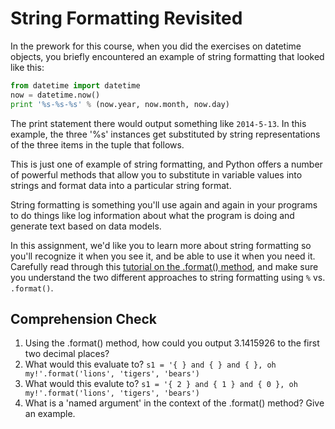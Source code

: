 [//]: <> (author: Benjamin White)
[//]: <> (type: 3pc)
[//]: <> (time: 45)

# String Formatting Revisited

In the prework for this course, when you did the exercises on datetime objects, you briefly encountered an example of string formatting that looked like this:

```python
from datetime import datetime
now = datetime.now()
print '%s-%s-%s' % (now.year, now.month, now.day)
```

The print statement there would output something like `2014-5-13`. In this example, the three '%s' instances get substituted by string representations of the three items in the tuple that follows. 

This is just one of example of string formatting, and Python offers a number of powerful methods that allow you to substitute in variable values into strings and format data into a particular string format. 

String formatting is something you'll use again and again in your programs to do things like log information about what the program is doing and generate text based on data models. 

In this assignment, we'd like you to learn more about string formatting so you'll recognize it when you see it, and be able to use it when you need it.  Carefully read through this [tutorial on the .format() method](http://ebeab.com/2012/10/10/python-string-format/), and make sure you understand the two different approaches to string formatting using `%` vs. `.format()`. 

## Comprehension Check

1. Using the .format() method, how could you output 3.1415926 to the first two decimal places?
2. What would this evaluate to? `s1 = '{ } and { } and { }, oh my!'.format('lions', 'tigers', 'bears')`
3. What would this evalute to? `s1 = '{ 2 } and { 1 } and { 0 }, oh my!'.format('lions', 'tigers', 'bears')`
4. What is a 'named argument' in the context of the .format() method? Give an example.


